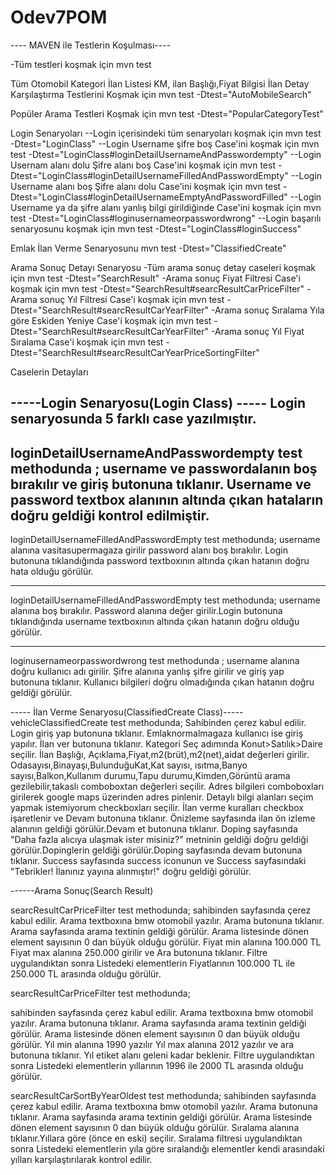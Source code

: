 # Odev7POM

---- MAVEN ile Testlerin Koşulması----

-Tüm testleri koşmak için
mvn test

Tüm Otomobil Kategori İlan Listesi KM, ilan Başlığı,Fiyat Bilgisi İlan Detay Karşılaştırma Testlerini Koşmak için
mvn test -Dtest="AutoMobileSearch"

Popüler Arama Testleri Koşmak için
mvn test -Dtest="PopularCategoryTest"

Login Senaryoları
--Login içerisindeki tüm senaryoları koşmak için
mvn test -Dtest="LoginClass"
--Login Username şifre boş Case'ini koşmak için
mvn test -Dtest="LoginClass#loginDetailUsernameAndPasswordempty"
--Login Usernam alanı dolu Şifre alanı boş Case'ini koşmak için
mvn test -Dtest="LoginClass#loginDetailUsernameFilledAndPasswordEmpty"
--Login Username alanı boş Şifre alanı dolu Case'ini koşmak için
mvn test -Dtest="LoginClass#loginDetailUsernameEmptyAndPasswordFilled"
--Login Username ya da şifre alanı yanlış bilgi girildiğinde Case'ini koşmak için
mvn test -Dtest="LoginClass#loginusernameorpasswordwrong"
--Login başarılı senaryosunu koşmak için
mvn test -Dtest="LoginClass#loginSuccess"

Emlak İlan Verme Senaryosunu
mvn test -Dtest="ClassifiedCreate"

Arama Sonuç Detayı Senaryosu
-Tüm arama sonuç detay caseleri koşmak için
mvn test -Dtest="SearchResult"
-Arama sonuç Fiyat Filtresi Case'i koşmak için
mvn test -Dtest="SearchResult#searcResultCarPriceFilter"
-Arama sonuç Yıl Filtresi Case'i koşmak için
mvn test -Dtest="SearchResult#searcResultCarYearFilter"
-Arama sonuç Sıralama Yıla göre Eskiden Yeniye Case'i koşmak için
mvn test -Dtest="SearchResult#searcResultCarYearFilter"
-Arama sonuç Yıl Fiyat Sıralama Case'i koşmak için
mvn test -Dtest="SearchResult#searcResultCarYearPriceSortingFilter"


Caselerin Detayları

-----Login Senaryosu(Login Class) -----
Login senaryosunda 5 farklı case yazılmıştır.
------
loginDetailUsernameAndPasswordempty test methodunda ;
username ve passwordalanın boş bırakılır ve giriş butonuna tıklanır.
Username ve password textbox alanının altında çıkan hataların doğru geldiği kontrol edilmiştir.
-----
loginDetailUsernameFilledAndPasswordEmpty test methodunda;
username alanına vasitasupermagaza girilir password alanı boş
bırakılır.
Login butonuna tıklandığında password textboxının altında çıkan hatanın doğru hata olduğu görülür.

------
loginDetailUsernameFilledAndPasswordEmpty  test methodunda;
 username alanına boş bırakılır. Password alanına değer girilir.Login butonuna tıklandığında username textboxının altında çıkan hatanın doğru olduğu görülür.

-------
loginusernameorpasswordwrong test methodunda ;
 username alanına doğru kullanıcı adı girilir.
 Şifre alanına yanlış şifre girilir ve giriş yap butonuna tıklanır.
 Kullanıcı bilgileri doğru olmadığında çıkan hatanın doğru geldiği görülür.


----- İlan Verme Senaryosu(ClassifiedCreate Class)-----
vehicleClassifiedCreate test methodunda;
Sahibinden çerez kabul edilir.
Login giriş yap butonuna tıklanır.
Emlaknormalmagaza kullanıcı ise giriş yapılır.
İlan ver butonuna tıklanır. Kategori Seç adımında Konut>Satılık>Daire
seçilir.
 İlan Başlığı, Açıklama,Fiyat,m2(brüt),m2(net),aidat değerleri girilir. Odasayısı,Binayaşı,BulunduğuKat,Kat sayısı,
ısıtma,Banyo sayısı,Balkon,Kullanım durumu,Tapu durumu,Kimden,Görüntü arama gezilebilir,takaslı comboboxtan değerleri seçilir.
Adres bilgileri comboboxları girilerek google maps üzerinden adres pinlenir.
Detaylı bilgi alanları seçim yapmak istemiyorum
checkboxları seçilir.
 İlan verme kuralları checkbox işaretlenir ve Devam butonuna tıklanır.
 Önizleme sayfasında ilan ön izleme alanının geldiği görülür.Devam et butonuna tıklanır.
Doping sayfasında "Daha fazla alıcıya ulaşmak ister misiniz?" metninin geldiği doğru geldiği görülür.Dopinglerin geldiği
görülür.Doping sayfasında devam butonuna tıklanır.
Success sayfasında success iconunun ve Success sayfasındaki "Tebrikler! İlanınız yayına alınmıştır!" doğru geldiği görülür.

------Arama Sonuç(Search Result)

searcResultCarPriceFilter test methodunda;
sahibinden sayfasında çerez kabul edilir.
Arama textboxına bmw otomobil yazılır. Arama butonuna tıklanır.
Arama sayfasında arama textinin geldiği görülür.
Arama listesinde dönen element sayısının 0 dan büyük olduğu görülür.
Fiyat min alanına 100.000 TL Fiyat max alanına 250.000 girilir ve Ara butonuna tıklanır.
Filtre uygulandıktan sonra Listedeki elementlerin Fiyatlarının 100.000 TL ile 250.000 TL arasında olduğu görülür.



searcResultCarPriceFilter test methodunda;

sahibinden sayfasında çerez kabul edilir.
Arama textboxına bmw otomobil yazılır. Arama butonuna tıklanır.
Arama sayfasında arama textinin geldiği görülür.
Arama listesinde dönen element sayısının 0 dan büyük olduğu görülür.
Yıl min alanına 1990 yazılır Yıl max alanına 2012 yazılır ve ara butonuna tıklanır.
Yıl etiket alanı geleni kadar beklenir.
Filtre uygulandıktan sonra Listedeki elementlerin yıllarının 1996 ile 2000 TL arasında olduğu görülür.

searcResultCarSortByYearOldest test methodunda;
sahibinden sayfasında çerez kabul edilir.
Arama textboxına bmw otomobil yazılır. Arama butonuna tıklanır.
Arama sayfasında arama textinin geldiği görülür.
Arama listesinde dönen element sayısının 0 dan büyük olduğu görülür.
Sıralama alanına tıklanır.Yıllara göre (önce en eski) seçilir.
Sıralama filtresi uygulandıktan sonra Listedeki elementlerin yıla göre sıralandığı elementler kendi arasındaki yılları
karşılaştırılarak kontrol edilir.

